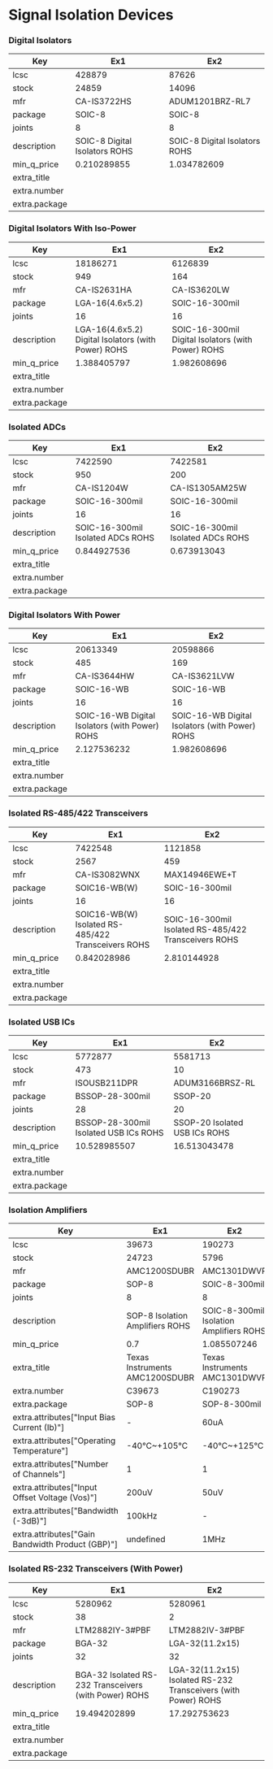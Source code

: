# Signal Isolation Devices

### Digital Isolators

| Key | Ex1 | Ex2 |
| --- | --- | --- |
| lcsc | 428879 | 87626 |
| stock | 24859 | 14096 |
| mfr | CA-IS3722HS | ADUM1201BRZ-RL7 |
| package | SOIC-8 | SOIC-8 |
| joints | 8 | 8 |
| description | SOIC-8 Digital Isolators ROHS | SOIC-8 Digital Isolators ROHS |
| min_q_price | 0.210289855 | 1.034782609 |
| extra_title |  |  |
| extra.number |  |  |
| extra.package |  |  |

### Digital Isolators With Iso-Power

| Key | Ex1 | Ex2 |
| --- | --- | --- |
| lcsc | 18186271 | 6126839 |
| stock | 949 | 164 |
| mfr | CA-IS2631HA | CA-IS3620LW |
| package | LGA-16(4.6x5.2) | SOIC-16-300mil |
| joints | 16 | 16 |
| description | LGA-16(4.6x5.2)  Digital Isolators (with Power) ROHS | SOIC-16-300mil  Digital Isolators (with Power) ROHS |
| min_q_price | 1.388405797 | 1.982608696 |
| extra_title |  |  |
| extra.number |  |  |
| extra.package |  |  |

### Isolated ADCs

| Key | Ex1 | Ex2 |
| --- | --- | --- |
| lcsc | 7422590 | 7422581 |
| stock | 950 | 200 |
| mfr | CA-IS1204W | CA-IS1305AM25W |
| package | SOIC-16-300mil | SOIC-16-300mil |
| joints | 16 | 16 |
| description | SOIC-16-300mil  Isolated ADCs ROHS | SOIC-16-300mil  Isolated ADCs ROHS |
| min_q_price | 0.844927536 | 0.673913043 |
| extra_title |  |  |
| extra.number |  |  |
| extra.package |  |  |

### Digital Isolators With Power

| Key | Ex1 | Ex2 |
| --- | --- | --- |
| lcsc | 20613349 | 20598866 |
| stock | 485 | 169 |
| mfr | CA-IS3644HW | CA-IS3621LVW |
| package | SOIC-16-WB | SOIC-16-WB |
| joints | 16 | 16 |
| description | SOIC-16-WB  Digital Isolators (with Power) ROHS | SOIC-16-WB  Digital Isolators (with Power) ROHS |
| min_q_price | 2.127536232 | 1.982608696 |
| extra_title |  |  |
| extra.number |  |  |
| extra.package |  |  |

### Isolated RS-485/422 Transceivers

| Key | Ex1 | Ex2 |
| --- | --- | --- |
| lcsc | 7422548 | 1121858 |
| stock | 2567 | 459 |
| mfr | CA-IS3082WNX | MAX14946EWE+T |
| package | SOIC16-WB(W) | SOIC-16-300mil |
| joints | 16 | 16 |
| description | SOIC16-WB(W)  Isolated RS-485/422 Transceivers ROHS | SOIC-16-300mil  Isolated RS-485/422 Transceivers ROHS |
| min_q_price | 0.842028986 | 2.810144928 |
| extra_title |  |  |
| extra.number |  |  |
| extra.package |  |  |

### Isolated USB ICs

| Key | Ex1 | Ex2 |
| --- | --- | --- |
| lcsc | 5772877 | 5581713 |
| stock | 473 | 10 |
| mfr | ISOUSB211DPR | ADUM3166BRSZ-RL |
| package | BSSOP-28-300mil | SSOP-20 |
| joints | 28 | 20 |
| description | BSSOP-28-300mil  Isolated USB ICs ROHS | SSOP-20  Isolated USB ICs ROHS |
| min_q_price | 10.528985507 | 16.513043478 |
| extra_title |  |  |
| extra.number |  |  |
| extra.package |  |  |

### Isolation Amplifiers

| Key | Ex1 | Ex2 |
| --- | --- | --- |
| lcsc | 39673 | 190273 |
| stock | 24723 | 5796 |
| mfr | AMC1200SDUBR | AMC1301DWVR |
| package | SOP-8 | SOIC-8-300mil |
| joints | 8 | 8 |
| description | SOP-8 Isolation Amplifiers ROHS | SOIC-8-300mil Isolation Amplifiers ROHS |
| min_q_price | 0.7 | 1.085507246 |
| extra_title | Texas Instruments AMC1200SDUBR | Texas Instruments AMC1301DWVR |
| extra.number | C39673 | C190273 |
| extra.package | SOP-8 | SOP-8-300mil |
| extra.attributes["Input Bias Current (Ib)"] | - | 60uA |
| extra.attributes["Operating Temperature"] | -40℃~+105℃ | -40℃~+125℃ |
| extra.attributes["Number of Channels"] | 1 | 1 |
| extra.attributes["Input Offset Voltage (Vos)"] | 200uV | 50uV |
| extra.attributes["Bandwidth (-3dB)"] | 100kHz | - |
| extra.attributes["Gain Bandwidth Product (GBP)"] | undefined | 1MHz |

### Isolated RS-232 Transceivers (With Power)

| Key | Ex1 | Ex2 |
| --- | --- | --- |
| lcsc | 5280962 | 5280961 |
| stock | 38 | 2 |
| mfr | LTM2882IY-3#PBF | LTM2882IV-3#PBF |
| package | BGA-32 | LGA-32(11.2x15) |
| joints | 32 | 32 |
| description | BGA-32 Isolated RS-232 Transceivers (with Power) ROHS | LGA-32(11.2x15) Isolated RS-232 Transceivers (with Power) ROHS |
| min_q_price | 19.494202899 | 17.292753623 |
| extra_title |  |  |
| extra.number |  |  |
| extra.package |  |  |

